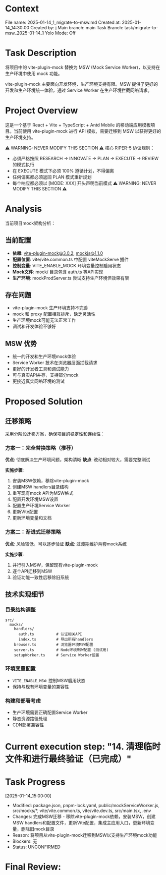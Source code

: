 # Context

File name: 2025-01-14_1_migrate-to-msw.md
Created at: 2025-01-14_14:30:00
Created by: j
Main branch: main
Task Branch: task/migrate-to-msw_2025-01-14_1
Yolo Mode: Off

# Task Description

将项目中的 vite-plugin-mock 替换为 MSW (Mock Service Worker)，以支持在生产环境中使用 mock 功能。

vite-plugin-mock 主要面向开发环境，生产环境支持有限。MSW 提供了更好的开发和生产环境统一体验，通过 Service Worker 在生产环境拦截网络请求。

# Project Overview

这是一个基于 React + Vite + TypeScript + Antd Mobile 的移动端应用模板项目。当前使用 vite-plugin-mock 进行 API 模拟，需要迁移到 MSW 以获得更好的生产环境支持。

⚠️ WARNING: NEVER MODIFY THIS SECTION ⚠️
核心 RIPER-5 协议规则：

- 必须严格按照 RESEARCH → INNOVATE → PLAN → EXECUTE → REVIEW 的模式执行
- 在 EXECUTE 模式下必须 100% 遵循计划，不得偏离
- 任何偏离都必须返回 PLAN 模式重新规划
- 每个响应都必须以 [MODE: XXX] 开头声明当前模式
  ⚠️ WARNING: NEVER MODIFY THIS SECTION ⚠️

# Analysis

当前项目mock架构分析：

## 当前配置

- **依赖**: vite-plugin-mock@3.0.2, mockjs@1.1.0
- **配置位置**: vite/vite.common.ts 中配置 viteMockServe 插件
- **控制变量**: VITE_ENABLE_MOCK 环境变量控制启用状态
- **Mock文件**: mock/ 目录包含 auth.ts 等API实现
- **生产环境**: mockProdServer.ts 尝试支持生产环境但效果有限

## 存在问题

- vite-plugin-mock 生产环境支持不完善
- mock 和 proxy 配置相互排斥，缺乏灵活性
- 生产环境mock可能无法正常工作
- 调试和开发体验不够好

## MSW 优势

- 统一的开发和生产环境mock体验
- Service Worker 技术在浏览器层面拦截请求
- 更好的开发者工具和调试能力
- 可与真实API并存，支持部分mock
- 更接近真实网络环境的测试

# Proposed Solution

## 迁移策略

采用分阶段迁移方案，确保项目的稳定性和连续性：

### 方案一：完全替换策略（推荐）

**优点**: 彻底解决生产环境问题，架构清晰
**缺点**: 改动相对较大，需要完整测试

**实施步骤**:

1. 安装MSW依赖，移除vite-plugin-mock
2. 创建MSW handlers目录结构
3. 重写现有mock API为MSW格式
4. 配置开发环境MSW设置
5. 配置生产环境Service Worker
6. 更新Vite配置
7. 更新环境变量和文档

### 方案二：渐进式迁移策略

**优点**: 风险较低，可以逐步验证
**缺点**: 过渡期维护两套mock系统

**实施步骤**:

1. 并行引入MSW，保留现有vite-plugin-mock
2. 逐个API迁移到MSW
3. 验证功能一致性后移除旧系统

## 技术实现细节

### 目录结构调整

```
src/
  mocks/
    handlers/
      auth.ts          # 认证相关API
      index.ts         # 导出所有handlers
    browser.ts         # 浏览器环境MSW配置
    server.ts          # Node环境MSW配置 (测试用)
    setupWorker.ts     # Service Worker设置
```

### 环境变量配置

- `VITE_ENABLE_MSW`: 控制MSW启用状态
- 保持与现有环境变量的兼容性

### 构建和部署考虑

- 生产环境需要正确配置Service Worker
- 静态资源路径处理
- CDN部署兼容性

# Current execution step: "14. 清理临时文件和进行最终验证（已完成）"

# Task Progress

[2025-01-14_15:00:00]

- Modified: package.json, pnpm-lock.yaml, public/mockServiceWorker.js, src/mocks/\*, vite/vite.common.ts, vite/vite.dev.ts, src/main.tsx, .env
- Changes: 完成MSW迁移 - 移除vite-plugin-mock依赖，安装MSW，创建MSW handlers和配置文件，更新Vite配置，集成主应用入口，更新环境变量，删除旧mock目录
- Reason: 将项目从vite-plugin-mock迁移到MSW以支持生产环境mock功能
- Blockers: 无
- Status: UNCONFIRMED

# Final Review:
